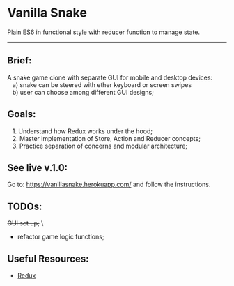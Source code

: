 # Vanilla Snake
Plain ES6 in functional style with reducer function to manage state.
___

## Brief:
A snake game clone with separate GUI for mobile and desktop devices: \
&nbsp;&nbsp; a) snake can be steered with ether keyboard or screen swipes  \
&nbsp;&nbsp; b) user can choose among different GUI designs; 

## Goals:
&nbsp;&nbsp; 1. Understand how Redux works under the hood; \
&nbsp;&nbsp; 2. Master implementation of Store, Action and Reducer concepts; \
&nbsp;&nbsp; 3. Practice separation of concerns and modular architecture;

## See live v.1.0:
Go to: https://vanillasnake.herokuapp.com/ and follow the instructions.

## TODOs:
~~GUI set up;~~ \
* refactor game logic functions;

## Useful Resources:
* [Redux](https://github.com/reduxjs/redux)

